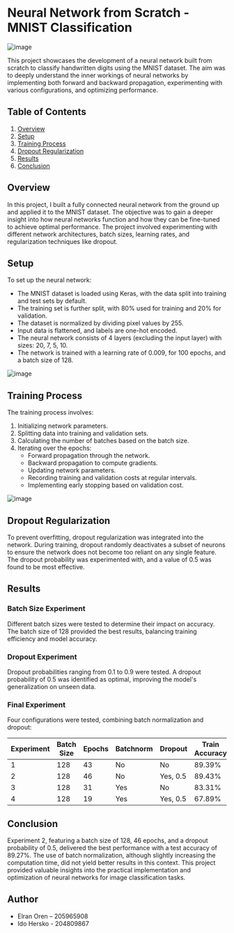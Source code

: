 # Neural Network from Scratch - MNIST Classification



![image](https://github.com/user-attachments/assets/fd16d9fa-0875-4875-bdf5-2fb821dd4332)




This project showcases the development of a neural network built from scratch to classify handwritten digits using the MNIST dataset. The aim was to deeply understand the inner workings of neural networks by implementing both forward and backward propagation, experimenting with various configurations, and optimizing performance.

## Table of Contents

1. [Overview](#overview)
2. [Setup](#setup)
3. [Training Process](#training-process)
4. [Dropout Regularization](#dropout-regularization)
5. [Results](#results)
6. [Conclusion](#conclusion)

## Overview

In this project, I built a fully connected neural network from the ground up and applied it to the MNIST dataset. The objective was to gain a deeper insight into how neural networks function and how they can be fine-tuned to achieve optimal performance. The project involved experimenting with different network architectures, batch sizes, learning rates, and regularization techniques like dropout.

## Setup

To set up the neural network:

- The MNIST dataset is loaded using Keras, with the data split into training and test sets by default.
- The training set is further split, with 80% used for training and 20% for validation.
- The dataset is normalized by dividing pixel values by 255.
- Input data is flattened, and labels are one-hot encoded.
- The neural network consists of 4 layers (excluding the input layer) with sizes: 20, 7, 5, 10.
- The network is trained with a learning rate of 0.009, for 100 epochs, and a batch size of 128.



![image](https://github.com/user-attachments/assets/751678b4-b046-4e77-8e27-1afbbea69c49)



## Training Process

The training process involves:

1. Initializing network parameters.
2. Splitting data into training and validation sets.
3. Calculating the number of batches based on the batch size.
4. Iterating over the epochs:
   - Forward propagation through the network.
   - Backward propagation to compute gradients.
   - Updating network parameters.
   - Recording training and validation costs at regular intervals.
   - Implementing early stopping based on validation cost.



![image](https://github.com/user-attachments/assets/8aebb8fa-4cf5-44bd-ba27-b30dfc5b8fa8)



## Dropout Regularization

To prevent overfitting, dropout regularization was integrated into the network. During training, dropout randomly deactivates a subset of neurons to ensure the network does not become too reliant on any single feature. The dropout probability was experimented with, and a value of 0.5 was found to be most effective.

## Results

### Batch Size Experiment

Different batch sizes were tested to determine their impact on accuracy. The batch size of 128 provided the best results, balancing training efficiency and model accuracy.

### Dropout Experiment

Dropout probabilities ranging from 0.1 to 0.9 were tested. A dropout probability of 0.5 was identified as optimal, improving the model's generalization on unseen data.

### Final Experiment

Four configurations were tested, combining batch normalization and dropout:

| Experiment | Batch Size | Epochs | Batchnorm | Dropout | Train Accuracy | Validation Accuracy | Test Accuracy |
|------------|------------|--------|-----------|---------|----------------|---------------------|---------------|
| 1          | 128        | 43     | No        | No      | 89.39%         | 88.81%              | 88.77%        |
| 2          | 128        | 46     | No        | Yes, 0.5| 89.43%         | 89.20%              | 89.27%        |
| 3          | 128        | 31     | Yes       | No      | 83.31%         | 83.66%              | 83.74%        |
| 4          | 128        | 19     | Yes       | Yes, 0.5| 67.89%         | 67.67%              | 67.10%        |

## Conclusion

Experiment 2, featuring a batch size of 128, 46 epochs, and a dropout probability of 0.5, delivered the best performance with a test accuracy of 89.27%. The use of batch normalization, although slightly increasing the computation time, did not yield better results in this context. This project provided valuable insights into the practical implementation and optimization of neural networks for image classification tasks.

## Author

- Elran Oren – 205965908
- Ido Hersko - 204809867
